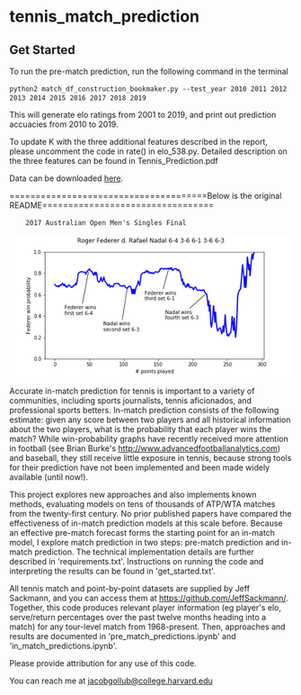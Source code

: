 # tennis_match_prediction

## Get Started

To run the pre-match prediction, run the following command in the terminal

```
python2 match_df_construction_bookmaker.py --test_year 2010 2011 2012 2013 2014 2015 2016 2017 2018 2019
```

This will generate elo ratings from 2001 to 2019, and print out prediction accuacies from 2010 to 2019. 

To update K with the three additional features described in the report, please uncomment the code in rate() in elo_538.py. Detailed description on the three features can be found in Tennis_Prediction.pdf

Data can be downloaded [here](https://drive.google.com/file/d/12gmvB41brLibGojE5pHbLsmsgT7jS_ix/view?usp=sharing).


======================================Below is the original README=================================

		2017 Australian Open Men's Singles Final
![alt text](samples/federer_nadal_ao_17.png)

Accurate in-match prediction for tennis is important to a variety of communities, including sports journalists, tennis aficionados, and professional sports betters. In-match prediction consists of the following estimate:  given any score between two players and all historical information about the two players, what is the probability that each player wins the match? While win-probability graphs have recently received more attention in football (see Brian Burke's http://www.advancedfootballanalytics.com) and baseball, they still receive little exposure in tennis, because strong tools for their prediction have not been implemented and been made widely available (until now!).

This project explores new approaches and also implements known methods, evaluating models on tens of thousands of ATP/WTA matches from the twenty-first century. No prior published papers have compared the effectiveness of in-match prediction models at this scale before. Because an effective pre-match forecast forms the starting point for an in-match model, I explore match prediction in two steps: pre-match prediction and in-match prediction.  The technical implementation details are further described in 'requirements.txt'.  Instructions on running the code and interpreting the results can be found in 'get_started.txt'.

All tennis match and point-by-point datasets are supplied by Jeff Sackmann, and you can access them at https://github.com/JeffSackmann/. Together, this code produces relevant player information (eg player's elo, serve/return percentages over the past twelve months heading into a match) for any tour-level match from 1968-present. Then, approaches and results are documented in 'pre_match_predictions.ipynb' and 'in_match_predictions.ipynb'.

Please provide attribution for any use of this code.

You can reach me at jacobgollub@college.harvard.edu
